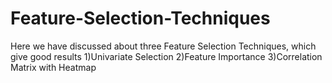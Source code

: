 # Feature-Selection-Techniques

Here we have discussed about three Feature Selection Techniques, which give good results
1)Univariate Selection
2)Feature Importance
3)Correlation Matrix with Heatmap
